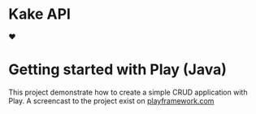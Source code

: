 # Kake API

:heart:

# Getting started with Play (Java)

This project demonstrate how to create a simple CRUD application with Play. A screencast to the project exist on [playframework.com](http://playframework.com)
